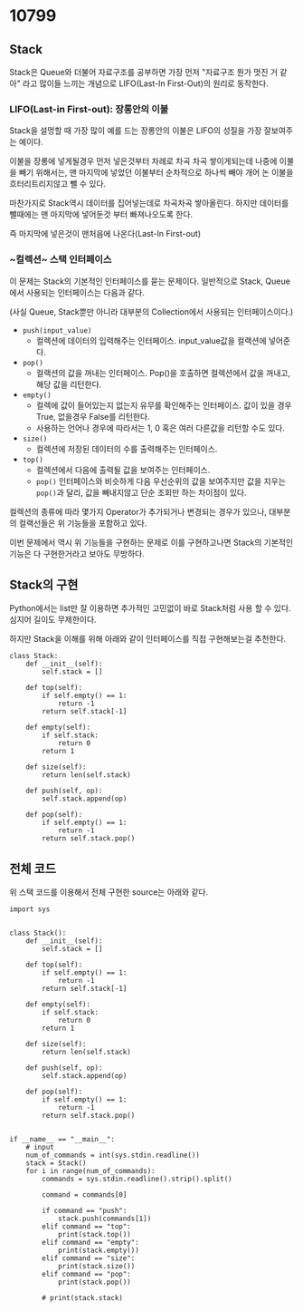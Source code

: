 # 10799
## Stack
Stack은 Queue와 더불어 자료구조를 공부하면 가장 먼저 "자료구조 뭔가 멋진 거 같아" 라고 많이들 느끼는 개념으로 LIFO(Last-In First-Out)의 원리로 동작한다.

### LIFO(Last-in First-out): 장롱안의 이불

Stack을 설멍할 때 가장 많이 예를 드는 장롱안의 이불은 LIFO의 성질을 가장 잘보여주는 예이다.  

이불을 장롱에 넣게될경우 먼저 넣은것부터 차례로 차곡 차곡 쌓이게되는데 나중에 이불을 빼기 위해서는, 맨 마지막에 넣었던
이불부터 순차적으로 하나씩 빼야 개어 논 이불을 흐터리트리지않고 뺄 수 있다.

마찬가지로 Stack역시 데이터를 집어넣는데로 차곡차곡 쌓아올린다. 하지만 데이터를 뺄때에는
맨 마지막에 넣어둔것 부터 빠져나오도록 한다.

즉 마지막에 넣은것이 맨처음에 나온다(Last-In First-out)


### ~컬렉션~ 스택 인터페이스
이 문제는 Stack의 기본적인 인터페이스를 묻는 문제이다. 일반적으로 Stack, Queue에서 사용되는 인터페이스는 다음과 같다.

(사실 Queue, Stack뿐만 아니라 대부분의 Collection에서 사용되는 인터페이스이다.)

- ```push(input_value)```
    - 컬렉션에 데이터의 입력해주는 인터페이스. input_value값을 컬랙션에 넣어준다.
- ```pop()```
    - 컬랙션의 값을 꺼내는 인터페이스. Pop()을 호출하면 컬렉션에서 값을 꺼내고, 해당 값을 리턴한다.
- ```empty()```
    - 컬렉에 값이 들어있는지 없는지 유무를 확인해주는 인터페이스. 값이 있을 경우 True, 없을경우 False를 리턴한다.
    - 사용하는 언어나 경우에 따라서는 1, 0 혹은 여러 다른값을 리턴할 수도 있다.
- ```size()```
    - 컬렉션에 저장된 데이터의 수를 출력해주는 인터페이스.
- ```top()```
    - 컬렉션에서 다음에 출력될 값을 보여주는 인터페이스.
    - ```pop()``` 인터페이스와 비슷하게 다음 우선순위의 값을 보여주지만 값을 지우는 ```pop()```과 달리, 값을 빼내지않고 단순 조회만 하는 차이점이 있다.

컬렉션의 종류에 따라 몇가지 Operator가 추가되거나 변경되는 경우가 있으나, 대부분의 컬랙선들은 위 기능들을 포함하고 있다.

이번 문제에서 역시 위 기능들을 구현하는 문제로 이를 구현하고나면 Stack의 기본적인 기능은 다 구현한거라고 보아도 무방하다.


## Stack의 구현

Python에서는 list만 잘 이용하면 추가적인 고민없이 바로 Stack처럼 사용 할 수 있다. 심지어 길이도 무제한이다.

하지만 Stack을 이해를 위해 아래와 같이 인터페이스를 직접 구현해보는걸 추천한다.

```
class Stack:
    def __init__(self):
        self.stack = []

    def top(self):
        if self.empty() == 1:
            return -1
        return self.stack[-1]

    def empty(self):
        if self.stack:
            return 0
        return 1

    def size(self):
        return len(self.stack)

    def push(self, op):
        self.stack.append(op)

    def pop(self):
        if self.empty() == 1:
            return -1
        return self.stack.pop()
```

## 전체 코드

위 스택 코드를 이용해서 전체 구현한 source는 아래와 같다.

```
import sys


class Stack():
    def __init__(self):
        self.stack = []

    def top(self):
        if self.empty() == 1:
            return -1
        return self.stack[-1]

    def empty(self):
        if self.stack:
            return 0
        return 1

    def size(self):
        return len(self.stack)

    def push(self, op):
        self.stack.append(op)

    def pop(self):
        if self.empty() == 1:
            return -1
        return self.stack.pop()


if __name__ == "__main__":
    # input
    num_of_commands = int(sys.stdin.readline())
    stack = Stack()
    for i in range(num_of_commands):
        commands = sys.stdin.readline().strip().split()

        command = commands[0]

        if command == "push":
            stack.push(commands[1])
        elif command == "top":
            print(stack.top())
        elif command == "empty":
            print(stack.empty())
        elif command == "size":
            print(stack.size())
        elif command == "pop":
            print(stack.pop())

        # print(stack.stack)

```
